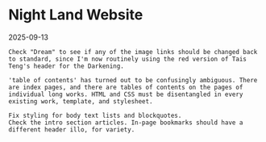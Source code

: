 # Night Land Website

2025-09-13

    Check "Dream" to see if any of the image links should be changed back to standard, since I'm now routinely using the red version of Tais Teng's header for the Darkening.

    'table of contents' has turned out to be confusingly ambiguous. There are index pages, and there are tables of contents on the pages of individual long works. HTML and CSS must be disentangled in every existing work, template, and stylesheet.

    Fix styling for body text lists and blockquotes.
    Check the intro section articles. In-page bookmarks should have a different header illo, for variety.



